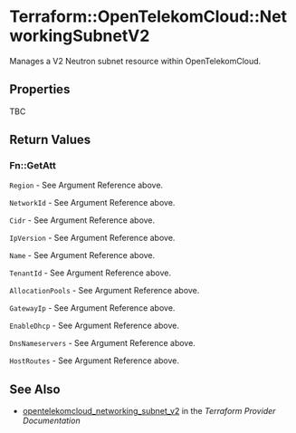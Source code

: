 # Terraform::OpenTelekomCloud::NetworkingSubnetV2

Manages a V2 Neutron subnet resource within OpenTelekomCloud.

## Properties

TBC

## Return Values

### Fn::GetAtt

`Region` - See Argument Reference above.

`NetworkId` - See Argument Reference above.

`Cidr` - See Argument Reference above.

`IpVersion` - See Argument Reference above.

`Name` - See Argument Reference above.

`TenantId` - See Argument Reference above.

`AllocationPools` - See Argument Reference above.

`GatewayIp` - See Argument Reference above.

`EnableDhcp` - See Argument Reference above.

`DnsNameservers` - See Argument Reference above.

`HostRoutes` - See Argument Reference above.

## See Also

* [opentelekomcloud_networking_subnet_v2](https://www.terraform.io/docs/providers/opentelekomcloud/r/networking_subnet_v2.html) in the _Terraform Provider Documentation_